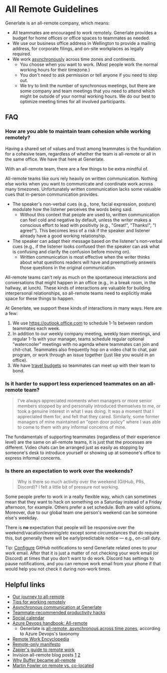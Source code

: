 # All Remote Guidelines

Generlate is an all-remote company, which means:

-   All teammates are encouraged to work remotely. Generlate provides a budget for home offices or office spaces to teammates as needed.
-   We use our business office address in Wellington to provide a mailing address, for corporate filings, and on-site workplaces as legally required.
-   We work [asynchronously](../asynchronous-communication.md) across time zones and continents.
    -   You choose when you want to work. (Most people work the normal working hours for their timezone.)
    -   You don't need to ask permission or tell anyone if you need to step out.
    -   We try to limit the number of synchronous meetings, but there are some company and team meetings that you need to attend which might be outside of your normal working hours. We do our best to optimize meeting times for all involved participants.

## FAQ

### How are you able to maintain team cohesion while working remotely?

Having a shared set of values and trust among teammates is the foundation for a cohesive team, regardless of whether the team is all-remote or all in the same office. We have that here at Generlate.

With an all-remote team, there are a few things to be extra mindful of.

All-remote teams like ours rely heavily on written communication. Nothing else works when you want to communicate and coordinate work across many timezones. Unfortunately written communication lacks some valuable cues that in-person communication provides.

-   The speaker's non-verbal cues (e.g., tone, facial expression, posture) modulate how the listener perceives the words being said.
    -   Without this context that people are used to, written communication can feel cold and negative by default, unless the writer makes a conscious effort to lead with positivity (e.g., "Great!", "Thanks!", "I agree!"). This becomes less of a risk if the speaker and listener already have a good working relationship.
-   The speaker can adapt their message based on the listener's non-verbal cues (e.g., if the listener looks confused then the speaker can ask what is confusing and clarify the confusion before moving on).
    -   Written communication is most effective when the writer thinks about what questions readers will have and preemptively answers those questions in the original communication.

All-remote teams can't rely as much on the spontaneous interactions and conversations that might happen in an office (e.g., in a break room, in the hallway, at lunch). These kinds of interactions are valuable for building interpersonal relationships, so all-remote teams need to explicitly make space for these things to happen.

At Generlate, we support these kinds of interactions in many ways. Here are a few:

1. We use https://outlook.office.com to schedule 1-1s between random teammates each week.
1. In addition to our weekly company meeting, weekly team meetings, and regular 1-1s with your manager, teams schedule regular optional "watercooler" meetings with no agenda where teammates can join and chit-chat. Teammates also frequently hop on a video chat to chat, pair program, or work through an issue together (just like you would in an office).
1. We have [travel budgets](../../people-ops/travel.md) <!-- missing link--> so teammates can meet up with their team to bond.

### Is it harder to support less experienced teammates on an all-remote team?

> I've always appreciated moments when managers or more senior members stopped by and personally introduced themselves to me, or took a genuine interest in what I was doing. It was a moment that I appreciated them for, and felt that they cared. Similarly, some former managers of mine maintained an "open door policy" where I was able to come to them with any informal concerns of mine.

The fundamentals of supporting teammates (regardless of their experience level) are the same on all-remote teams, it is just that the processes are different. Video chats can be arranged just as easily as stopping by someone's desk to introduce yourself or showing up at someone's office to express informal concerns.

### Is there an expectation to work over the weekends?

> Why is there so much activity over the weekend (GitHub, PRs, Discord)? I felt a little bit of pressure not working.

Some people prefer to work in a really flexible way, which can sometimes mean that they want to hack on something on a Saturday instead of a Friday afternoon, for example. Others prefer a set schedule. Both are valid options. Moreover, due to our global team one person's weekend can be someone else's weekday.

There is **no** expectation that people will be responsive over the weekend/vacation/evening/etc except some circumstances that do require this, but generally there will be early/predictable notice — e.g., on-call duty.

Tip: [Configure](../../engineering/github-notifications/index.md#custom-routing) <!-- missing link --> GitHub notifications to send Generlate related ones to your work email.
After that it is just a matter of not checking your work email (or Discord) at times that you don’t want to do work. Discord has settings to pause notifications, and you can remove work email from your phone if that would help you not check it during non-work times.

## Helpful links

-   [Our journey to all-remote](https://about.generlate.com/blog/our-journey-to-all-remote) <!-- missing link -->
-   [Tips for working remotely](tips.md) <!-- missing link -->
-   [Asynchronous communication at Generlate](../asynchronous-communication.md)
-   [Teammate-recommended productivity hacks](teammate-recommended_productivity_hacks.md) <!-- missing link -->
-   [Social calendar](social_calendar.md) <!-- missing link -->
-   [Azure Devops handbook: All-remote](https://about.azuredevops.com/company/culture/all-remote) <!-- missing link -->
    -   Generlate is [all-remote, asynchronous across time zones](https://about.azuredevops.com/company/culture/all-remote/stages/#all-remote-asynchronous-across-time-zones), according to Azure Devops's taxonomy <!-- missing link -->
-   [Remote Work Encyclopedia](http://remoteworkencyclopedia.com/) <!-- missing link -->
-   [Remote-only manifesto](https://www.remoteonly.org/)
-   [Zapier's guide to remote work](https://zapier.com/learn/remote-work/)
-   Invision all-remote blog posts [1](https://www.invisionapp.com/inside-design/studio-remote-design-team/) [2](https://www.invisionapp.com/inside-design/remote-company-culture/) <!-- missing link -->
-   [Why Buffer became all-remote](https://open.buffer.com/no-office/)
-   [Martin Fowler on remote vs. co-located](https://martinfowler.com/articles/remote-or-co-located.html)
